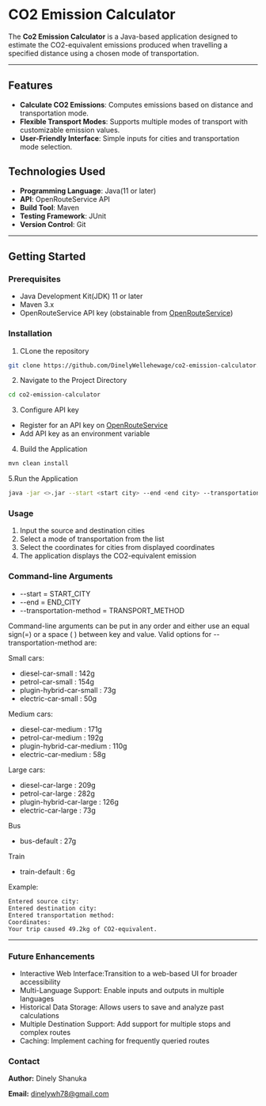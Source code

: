 # CO2 Emission Calculator

The **Co2 Emission Calculator** is a Java-based application designed to estimate the CO2-equivalent emissions produced when travelling a specified distance using a chosen mode of transportation.

---

## Features

- **Calculate CO2 Emissions**: Computes emissions based on distance and transportation mode.
- **Flexible Transport Modes**: Supports multiple modes of transport with customizable emission values.
- **User-Friendly Interface**: Simple inputs for cities and transportation mode selection.

## Technologies Used

- **Programming Language**: Java(11 or later)
- **API**: OpenRouteService API
- **Build Tool**: Maven
- **Testing Framework**: JUnit
- **Version Control**: Git

---

## Getting Started

### Prerequisites

- Java Development Kit(JDK) 11 or later
- Maven 3.x
- OpenRouteService API key (obstainable from [OpenRouteService](https://openrouteservice.org/))

### Installation

1. CLone the repository
```bash
git clone https://github.com/DinelyWellehewage/co2-emission-calculator.git
```
2. Navigate to the Project Directory
```bash
cd co2-emission-calculator
```
3. Configure API key

- Register for an API key on [OpenRouteService](https://openrouteservice.org/)
- Add API key as an environment variable
4. Build the Application
```bash
mvn clean install
```
5.Run the Application
```bash
java -jar <>.jar --start <start city> --end <end city> --transportation-method <transportation method>
```
### Usage
1. Input the source and destination cities
2. Select a mode of transportation from the list
3. Select the coordinates for cities from displayed coordinates
4. The application displays the CO2-equivalent emission

### Command-line Arguments
- --start = START_CITY
- --end = END_CITY
- --transportation-method = TRANSPORT_METHOD

Command-line arguments can be put in any order and either use an equal sign(=) or a space ( ) between key and value.
Valid options for --transportation-method are:

Small cars:
- diesel-car-small : 142g
- petrol-car-small : 154g
- plugin-hybrid-car-small : 73g
- electric-car-small : 50g

Medium cars:
- diesel-car-medium : 171g
- petrol-car-medium : 192g
- plugin-hybrid-car-medium : 110g
- electric-car-medium : 58g

Large cars:
- diesel-car-large : 209g
- petrol-car-large : 282g
- plugin-hybrid-car-large : 126g
- electric-car-large : 73g

Bus
- bus-default : 27g

Train
- train-default : 6g


Example:

```text
Entered source city:
Entered destination city:
Entered transportation method:
Coordinates:
Your trip caused 49.2kg of CO2-equivalent.
```
---
### Future Enhancements
- Interactive Web Interface:Transition to a web-based UI for broader accessibility
- Multi-Language Support: Enable inputs and outputs in multiple languages
- Historical Data Storage: Allows users to save and analyze past calculations
- Multiple Destination Support: Add support for multiple stops and complex routes
- Caching: Implement caching for frequently queried routes

### Contact

**Author:** Dinely Shanuka

**Email:** [dinelywh78@gmail.com](dinelywh78@gmail.com)
